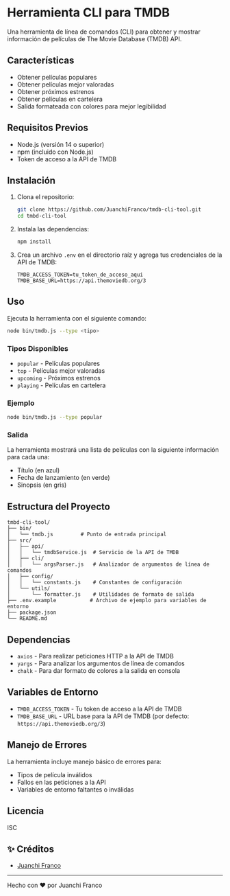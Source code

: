 # Herramienta CLI para TMDB

Una herramienta de línea de comandos (CLI) para obtener y mostrar información de películas de The Movie Database (TMDB) API.

## Características

- Obtener películas populares
- Obtener películas mejor valoradas
- Obtener próximos estrenos
- Obtener películas en cartelera
- Salida formateada con colores para mejor legibilidad

## Requisitos Previos

- Node.js (versión 14 o superior)
- npm (incluido con Node.js)
- Token de acceso a la API de TMDB

## Instalación

1. Clona el repositorio:
   ```bash
   git clone https://github.com/JuanchiFranco/tmdb-cli-tool.git
   cd tmbd-cli-tool
   ```

2. Instala las dependencias:
   ```bash
   npm install
   ```

3. Crea un archivo `.env` en el directorio raíz y agrega tus credenciales de la API de TMDB:
   ```
   TMDB_ACCESS_TOKEN=tu_token_de_acceso_aqui
   TMDB_BASE_URL=https://api.themoviedb.org/3
   ```

## Uso

Ejecuta la herramienta con el siguiente comando:

```bash
node bin/tmdb.js --type <tipo>
```

### Tipos Disponibles

- `popular` - Películas populares
- `top` - Películas mejor valoradas
- `upcoming` - Próximos estrenos
- `playing` - Películas en cartelera

### Ejemplo

```bash
node bin/tmdb.js --type popular
```

### Salida

La herramienta mostrará una lista de películas con la siguiente información para cada una:
- Título (en azul)
- Fecha de lanzamiento (en verde)
- Sinopsis (en gris)

## Estructura del Proyecto

```
tmbd-cli-tool/
├── bin/
│   └── tmdb.js         # Punto de entrada principal
├── src/
│   ├── api/
│   │   └── tmdbService.js  # Servicio de la API de TMDB
│   ├── cli/
│   │   └── argsParser.js   # Analizador de argumentos de línea de comandos
│   ├── config/
│   │   └── constants.js    # Constantes de configuración
│   └── utils/
│       └── formatter.js    # Utilidades de formato de salida
├── .env.example           # Archivo de ejemplo para variables de entorno
├── package.json
└── README.md
```

## Dependencias

- `axios` - Para realizar peticiones HTTP a la API de TMDB
- `yargs` - Para analizar los argumentos de línea de comandos
- `chalk` - Para dar formato de colores a la salida en consola

## Variables de Entorno

- `TMDB_ACCESS_TOKEN` - Tu token de acceso a la API de TMDB
- `TMDB_BASE_URL` - URL base para la API de TMDB (por defecto: `https://api.themoviedb.org/3`)

## Manejo de Errores

La herramienta incluye manejo básico de errores para:
- Tipos de película inválidos
- Fallos en las peticiones a la API
- Variables de entorno faltantes o inválidas

## Licencia

ISC

## ✨ Créditos

- [Juanchi Franco](https://github.com/JuanchiFranco)

---

Hecho con ❤️ por Juanchi Franco